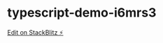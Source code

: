 # typescript-demo-i6mrs3

[Edit on StackBlitz ⚡️](https://stackblitz.com/edit/typescript-demo-i6mrs3)